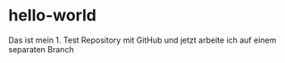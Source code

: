 # hello-world
Das ist mein 1. Test  Repository mit GitHub
und jetzt arbeite ich auf einem separaten Branch
